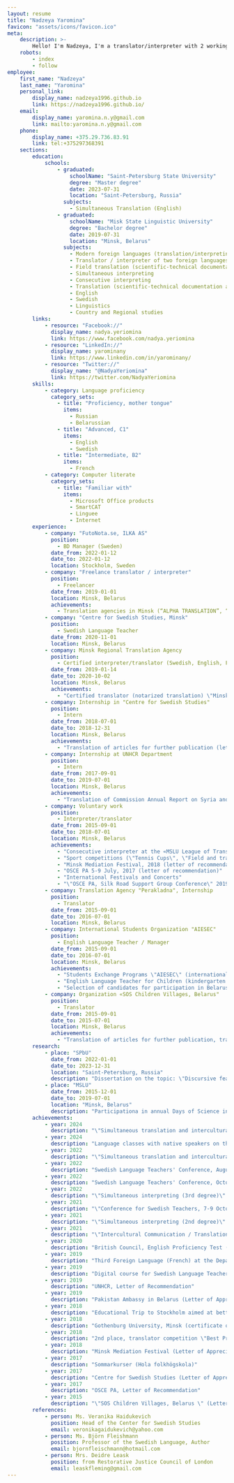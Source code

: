 ```yaml
---
layout: resume
title: "Nadzeya Yaromina"
favicon: "assets/icons/favicon.ico"
meta:
    description: >-
        Hello! I'm Nadzeya, I'm a translator/interpreter with 2 working languages - English and Swedish.
    robots:
        - index
        - follow
employee:
    first_name: "Nadzeya"
    last_name: "Yaromina"
    personal_link:
        display_name: nadzeya1996.github.io
        link: https://nadzeya1996.github.io/
    email:
        display_name: yaromina.n.y@gmail.com
        link: mailto:yaromina.n.y@gmail.com
    phone:
        display_name: +375.29.736.83.91
        link: tel:+375297368391
    sections:
        education:
            schools:
                - graduated:
                    schoolName: "Saint-Petersburg State University"
                    degree: "Master degree"
                    date: 2023-07-31
                    location: "Saint-Petersburg, Russia"
                  subjects:
                    - Simultaneous Translation (English)
                - graduated:
                    schoolName: "Misk State Linguistic University"
                    degree: "Bachelor degree"
                    date: 2019-07-31
                    location: "Minsk, Belarus"
                  subjects:
                    - Modern foreign languages (translation/interpreting) 
                    - Translator / interpreter of two foreign languages (English / Swedish) 
                    - Field translation (scientific-technical documentation) 
                    - Simultaneous interpreting  
                    - Consecutive interpreting 
                    - Translation (scientific-technical documentation and business documentary)
                    - English 
                    - Swedish 
                    - Linguistics 
                    - Country and Regional studies 
        links:
            - resource: "Facebook://"
              display_name: nadya.yeriomina
              link: https://www.facebook.com/nadya.yeriomina
            - resource: "LinkedIn://"
              display_name: yarominany
              link: https://www.linkedin.com/in/yarominany/
            - resource: "Twitter://"
              display_name: "@NadyaYeriomina"
              link: https://twitter.com/NadyaYeriomina
        skills:
            - category: Language proficiency 
              category_sets:
                - title: "Proficiency, mother tongue"
                  items:
                    - Russian 
                    - Belarussian 
                - title: "Advanced, C1"
                  items:
                    - English
                    - Swedish
                - title: "Intermediate, B2"
                  items:
                    - French 
            - category: Computer literate
              category_sets:
                - title: "Familiar with"
                  items:
                    - Microsoft Office products
                    - SmartCAT
                    - Linguee
                    - Internet
        experience:
            - company: "FutoNota.se, ILKA AS"
              position:
                - BD Manager (Sweden)
              date_from: 2022-01-12
              date_to: 2022-01-12
              location: Stockholm, Sweden
            - company: "Freelance translator / interpreter"
              position:
                - Freelancer
              date_from: 2019-01-01
              location: Minsk, Belarus
              achievements:
                - Translation agencies in Minsk (“ALPHA TRANSLATION”, “TRANSLATION STUDIO”, “MOLFAR”, “PERAKLADKOM”, “PEREVEDIBAY”, “INOPEREVOD”)
            - company: "Centre for Swedish Studies, Minsk"
              position:
                - Swedish Language Teacher
              date_from: 2020-11-01
              location: Minsk, Belarus
            - company: Minsk Regional Translation Agency 
              position:
                - Certified interpreter/translator (Swedish, English, French) 
              date_from: 2019-01-14
              date_to: 2020-10-02
              location: Minsk, Belarus 
              achievements:
                - "Certified translator (notarized translation) \"Minsk City Notary Chamber\" English, Swedish, French, Russian and Belarussian"
            - company: Internship in "Centre for Swedish Studies"
              position:
                - Intern
              date_from: 2018-07-01
              date_to: 2018-12-31
              location: Minsk, Belarus
              achievements:
                - "Translation of articles for further publication (letter of recommendation)"
            - company: Internship at UNHCR Department 
              position:
                - Intern
              date_from: 2017-09-01
              date_to: 2019-07-01
              location: Minsk, Belarus
              achievements:
                - "Translation of Commission Annual Report on Syria and Afghanistan (letter of recommendation)"
            - company: Voluntary work 
              position:
                - Interpreter/translator
              date_from: 2015-09-01
              date_to: 2018-07-01
              location: Minsk, Belarus 
              achievements:
                - "Consecutive interpreter at the «MSLU League of Translators/Interpreters»; participated in various international conferences/competitions/events:"
                - "Sport competitions (\"Tennis Cups\", \"Field and track\") (letter of recommendation)"
                - "Minsk Mediation Festival, 2018 (letter of recommendation)"
                - "OSCE PA 5-9 July, 2017 (letter of recommendation)"
                - "International Festivals and Concerts"
                - "\"OSCE PA, Silk Road Support Group Conference\" 2019 (letter of recommendation)"
            - company: Translation Agency "Perakladna", Internship 
              position:
                - Translator
              date_from: 2015-09-01
              date_to: 2016-07-01
              location: Minsk, Belarus
            - company: International Students Organization "AIESEC"
              position:
                - English Language Teacher / Manager 
              date_from: 2015-09-01
              date_to: 2016-07-01
              location: Minsk, Belarus
              achievements:
                - "Students Exchange Programs \"AIESEC\" (international youth organization, acting in 126 countries)"
                - "English Language Teacher for Children (kindergarten / school age) in Georgia and Poland"
                - "Selection of candidates for participation in Belarusian-based programs, managerial work (2016)"
            - company: Organization «SOS Children Villages, Belarus"
              position:
                - Translator
              date_from: 2015-09-01
              date_to: 2015-07-01
              location: Minsk, Belarus 
              achievements:
                - "Translation of articles for further publication, translation of stories for international partners"
        research:
            - place: "SPbU"
              date_from: 2022-01-01
              date_to: 2023-12-31
              location: "Saint-Petersburg, Russia"
              description: "Dissertation on the topic: \"Discursive features and features of the translation of prepositive and postpositive attributive phrases in English-language media\", 2022-2023."
            - place: "MSLU"
              date_from: 2015-12-01
              date_to: 2019-07-01
              location: "Minsk, Belarus"
              description: "Participationa in annual Days of Science in MSLU. My works were published in Collection of Students and Teachers Essays in the following subjects: political and social sciences, philosophy and translation, 2015-2019."
        achievements:
            - year: 2024
              description: "\"Simultaneous translation and intercultural communication\" (4th degree) distance course at St. Petersburg State University"
            - year: 2024
              description: "Language classes with native speakers on the EnglishTutor platform from the British Council in order to improve language skills (level assessment C1+)"
            - year: 2022
              description: "\"Simultaneous translation and intercultural communication\" (3rd degree) distance course at St. Petersburg State University"
            - year: 2022
              description: "Swedish Language Teachers' Conference, August Stockholm from SI"
            - year: 2022
              description: "Swedish Language Teachers' Conference, October Kaunas from Sverigekontakt"
            - year: 2022
              description: "\"Simultaneous interpreting (3rd degree)\" online course SPbU"
            - year: 2021
              description: "\"Conference for Swedish Teachers, 7-9 October, Tallinn \" Sverigekontakt"
            - year: 2021
              description: "\"Simultaneous interpreting (2nd degree)\" online course SPbU"
            - year: 2021
              description: "\"Intercultural Communication / Translation \", online course \"National Open Education Platform\","
            - year: 2020
              description: "British Council, English Proficiency Test (IELTS Certificate (Academic), C1)"
            - year: 2019
              description: "Third Foreign Language (French) at the Department of Third Foreign Language, MSLU"
            - year: 2019
              description: "Digital course for Swedish Language Teachers Abroad – 3-6 August 2020, SI"
            - year: 2019
              description: "UNHCR, Letter of Recommendation"
            - year: 2019
              description: "Pakistan Ambassy in Belarus (Letter of Appreciation)"
            - year: 2018
              description: "Educational Trip to Stockholm aimed at better language acquisition, SI"
            - year: 2018
              description: "Gothenburg University, Minsk (certificate of participation in a research)"
            - year: 2018
              description: "2nd place, translator competition \"Best Prose Translation\", Translator/Interpreter Department, MSLU"
            - year: 2018
              description: "Minsk Mediation Festival (Letter of Appreciation)"
            - year: 2017
              description: "Sommarkurser (Hola folkhögskola)"
            - year: 2017
              description: "Centre for Swedish Studies (Letter of Appreciation / Recommendation)"
            - year: 2017
              description: "OSCE PA, Letter of Recommendation"
            - year: 2015
              description: "\"SOS Children Villages, Belarus \" (Letter of Appreciation) "
        references:
            - person: Ms. Veranika Haidukevich
              position: Head of the Center for Swedish Studies
              email: veronikagaidukevich@yahoo.com
            - person: Ms. Björn Fleishmann
              position: Professor of the Swedish Language, Author
              email: bjornfleischmann@hotmail.com
            - person: Mrs. Deidre Leask
              position: from Restorative Justice Council of London
              email: leaskfleming@gmail.com
---
```

